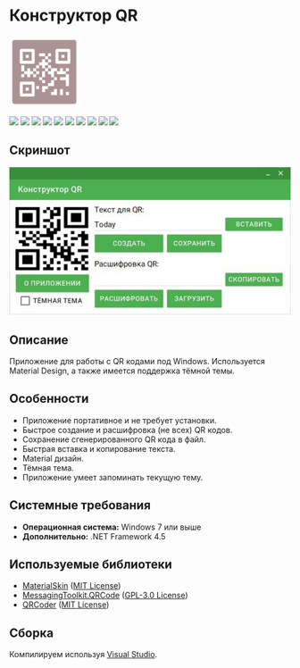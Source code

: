 # Конструктор QR

![](https://github.com/Zalexanninev15/QR-Maker/blob/master/Logo.png?raw=true)

[![](https://img.shields.io/badge/platform-Windows-informational)](https://github.com/Zalexanninev15/QR-Maker)
[![](https://img.shields.io/github/v/release/Zalexanninev15/QR-Maker)](https://github.com/Zalexanninev15/QR-Maker/releases/latest)
[![](https://img.shields.io/github/downloads/Zalexanninev15/QR-Maker/total.svg)](https://github.com/Zalexanninev15/QR-Maker/releases)
[![](https://img.shields.io/github/last-commit/Zalexanninev15/QR-Maker)](https://github.com/Zalexanninev15/QR-Maker/commits/master)
[![](https://img.shields.io/github/stars/Zalexanninev15/QR-Maker.svg)](https://github.com/Zalexanninev15/QR-Maker/stargazers)
[![](https://img.shields.io/github/forks/Zalexanninev15/QR-Maker.svg)](https://github.com/Zalexanninev15/QR-Maker/network/members)
[![](https://img.shields.io/github/issues/Zalexanninev15/QR-Maker.svg)](https://github.com/Zalexanninev15/QR-Maker/issues?q=is%3Aopen+is%3Aissue)
[![](https://img.shields.io/github/issues-closed/Zalexanninev15/QR-Maker.svg)](https://github.com/Zalexanninev15/QR-Maker/issues?q=is%3Aissue+is%3Aclosed)
[![](https://img.shields.io/badge/license-MIT-blue.svg)](LICENSE)
[![](https://img.shields.io/badge/Donate-FFDD00.svg?logo=buymeacoffee&logoColor=black)](https://z15.neocities.org/donate)

## Скриншот

![](https://github.com/Zalexanninev15/QR-Maker/blob/master/screenshot.png?raw=true)

## Описание

Приложение для работы с QR кодами под Windows. Используется Material Design, а также имеется поддержка тёмной темы.

## Особенности

* Приложение портативное и не требует установки.
* Быстрое создание и расшифровка (не всех) QR кодов.
* Сохранение сгенерированного QR кода в файл.
* Быстрая вставка и копирование текста.
* Material дизайн.
* Тёмная тема.
* Приложение умеет запоминать текущую тему.

## Системные требования

* **Операционная система:** Windows 7 или выше
* **Дополнительно:** .NET Framework 4.5

## Используемые библиотеки

* [MaterialSkin](https://github.com/IgnaceMaes/MaterialSkin) ([MIT License](https://github.com/IgnaceMaes/MaterialSkin/blob/master/LICENSE))
* [MessagingToolkit.QRCode](https://www.nuget.org/packages/MessagingToolkit.QRCode/) ([GPL-3.0 License](http://www.gnu.org/licenses/gpl-3.0.html))
* [QRCoder](https://github.com/codebude/QRCoder) ([MIT License](https://github.com/codebude/QRCoder/blob/master/LICENSE.txt))

## Сборка

Компилируем используя [Visual Studio](https://visualstudio.microsoft.com/vs).